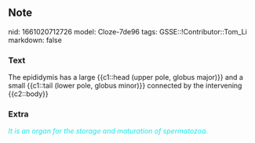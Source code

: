 ## Note
nid: 1661020712726
model: Cloze-7de96
tags: GSSE::!Contributor::Tom_Li
markdown: false

### Text
<div>
  The epididymis has a large {{c1::head (upper pole, globus
  major)}} and a small {{c1::tail (lower pole, globus minor)}}
  connected by the intervening {{c2::body}}
</div>

### Extra
<div>
  <i><font color="#1DE7E5">It is an organ for the storage and
  maturation of spermatozoa.</font></i>
</div>
